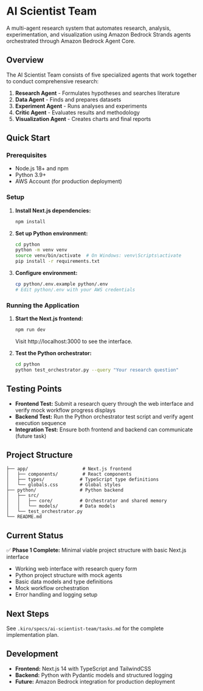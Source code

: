 # AI Scientist Team

A multi-agent research system that automates research, analysis, experimentation, and visualization using Amazon Bedrock Strands agents orchestrated through Amazon Bedrock Agent Core.

## Overview

The AI Scientist Team consists of five specialized agents that work together to conduct comprehensive research:

1. **Research Agent** - Formulates hypotheses and searches literature
2. **Data Agent** - Finds and prepares datasets
3. **Experiment Agent** - Runs analyses and experiments
4. **Critic Agent** - Evaluates results and methodology
5. **Visualization Agent** - Creates charts and final reports

## Quick Start

### Prerequisites

- Node.js 18+ and npm
- Python 3.9+
- AWS Account (for production deployment)

### Setup

1. **Install Next.js dependencies:**
   ```bash
   npm install
   ```

2. **Set up Python environment:**
   ```bash
   cd python
   python -m venv venv
   source venv/bin/activate  # On Windows: venv\Scripts\activate
   pip install -r requirements.txt
   ```

3. **Configure environment:**
   ```bash
   cp python/.env.example python/.env
   # Edit python/.env with your AWS credentials
   ```

### Running the Application

1. **Start the Next.js frontend:**
   ```bash
   npm run dev
   ```
   Visit http://localhost:3000 to see the interface.

2. **Test the Python orchestrator:**
   ```bash
   cd python
   python test_orchestrator.py --query "Your research question"
   ```

## Testing Points

- **Frontend Test:** Submit a research query through the web interface and verify mock workflow progress displays
- **Backend Test:** Run the Python orchestrator test script and verify agent execution sequence
- **Integration Test:** Ensure both frontend and backend can communicate (future task)

## Project Structure

```
├── app/                    # Next.js frontend
│   ├── components/         # React components
│   ├── types/             # TypeScript type definitions
│   └── globals.css        # Global styles
├── python/                # Python backend
│   ├── src/
│   │   ├── core/          # Orchestrator and shared memory
│   │   └── models/        # Data models
│   └── test_orchestrator.py
└── README.md
```

## Current Status

✅ **Phase 1 Complete:** Minimal viable project structure with basic Next.js interface
- Working web interface with research query form
- Python project structure with mock agents
- Basic data models and type definitions
- Mock workflow orchestration
- Error handling and logging setup

## Next Steps

See `.kiro/specs/ai-scientist-team/tasks.md` for the complete implementation plan.

## Development

- **Frontend:** Next.js 14 with TypeScript and TailwindCSS
- **Backend:** Python with Pydantic models and structured logging
- **Future:** Amazon Bedrock integration for production deployment